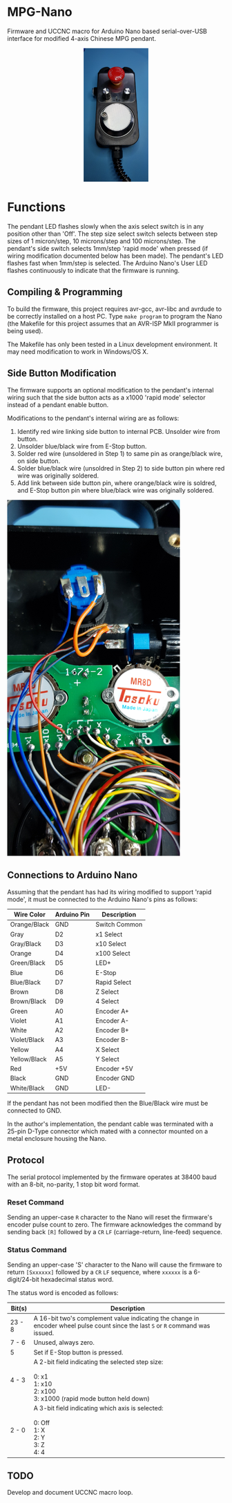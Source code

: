# MPG-Nano
Firmware and UCCNC macro for Arduino Nano based serial-over-USB interface for modified 4-axis Chinese MPG pendant.
<p align="center"><img src="./pendant.jpg" width=150 /></p>

# Functions
The pendant LED flashes slowly when the axis select switch is in any position other than 'Off'. The step size select switch selects between step sizes of 1 micron/step, 10 microns/step and 100 microns/step. The pendant's side switch selects 1mm/step 'rapid mode' when pressed (if wiring modification documented below has been made). The pendant's LED flashes fast when 1mm/step is selected. The Arduino Nano's User LED flashes continuously to indicate that the firmware is running.

## Compiling & Programming
To build the firmware, this project requires avr-gcc, avr-libc and avrdude to be correctly installed on a host PC. Type `make program` to program the Nano (the Makefile for this project assumes that an AVR-ISP MkII programmer is being used).

The Makefile has only been tested in a Linux development environment. It may need modification to work in Windows/OS X.

## Side Button Modification
The firmware supports an optional modification to the pendant's internal wiring such that the side button acts as a x1000 'rapid mode' selector instead of a pendant enable button.

Modifications to the pendant's internal wiring are as follows:

1. Identify red wire linking side button to internal PCB. Unsolder wire from button.
2. Unsolder blue/black wire from E-Stop button.
3. Solder red wire (unsoldered in Step 1) to same pin as orange/black wire, on side button.
4. Solder blue/black wire (unsoldred in Step 2) to side button pin where red wire was originally soldered.
5. Add link between side button pin, where orange/black wire is soldred, and E-Stop button pin where blue/black wire was originally soldered.

<img src="./wiring-mod.jpg" width=400 />

## Connections to Arduino Nano
Assuming that the pendant has had its wiring modified to support 'rapid mode', it must be connected to the Arduino Nano's pins as follows:

| Wire Color   | Arduino Pin | Description   |
|--------------|-------------|---------------|
| Orange/Black | GND         | Switch Common |
| Gray         | D2          | x1 Select     |
| Gray/Black   | D3          | x10 Select    |
| Orange       | D4          | x100 Select   |
| Green/Black  | D5          | LED+          |
| Blue         | D6          | E-Stop        |
| Blue/Black   | D7          | Rapid Select  |
| Brown        | D8          | Z Select      |
| Brown/Black  | D9          | 4 Select      |
| Green        | A0          | Encoder A+    |
| Violet       | A1          | Encoder A-    |
| White        | A2          | Encoder B+    |
| Violet/Black | A3          | Encoder B-    |
| Yellow       | A4          | X Select      |
| Yellow/Black | A5          | Y Select      |
| Red          | +5V         | Encoder +5V   |
| Black        | GND         | Encoder GND   |
| White/Black  | GND         | LED-          |

If the pendant has not been modified then the Blue/Black wire must be connected to GND.

In the author's implementation, the pendant cable was terminated with a 25-pin D-Type connector which mated with a connector mounted on a metal enclosure housing the Nano.

## Protocol

The serial protocol implemented by the firmware operates at 38400 baud with an 8-bit, no-parity, 1 stop bit word format.

### Reset Command
Sending an upper-case `R` character to the Nano will reset the firmware's encoder pulse count to zero. The firmware acknowledges the command by sending back `[R]` followed by a `CR` `LF` (carriage-return, line-feed) sequence.

### Status Command
Sending an upper-case 'S' character to the Nano will cause the firmware to return `[Sxxxxxx]` followed by a `CR` `LF` sequence, where `xxxxxx` is a 6-digit/24-bit hexadecimal status word.

The status word is encoded as follows:

| Bit(s) | Description                                                                                                                                  |
|--------|----------------------------------------------------------------------------------------------------------------------------------------------|
| 23 - 8 | A 16-bit two's complement value indicating the change in encoder wheel pulse count since the last `S` or `R` command was issued.             |
| 7 - 6  | Unused, always zero.                                                                                                                         |
| 5      | Set if E-Stop button is pressed.                                                                                                             |
| 4 - 3  | A 2-bit field indicating the selected step size:<br><br>0: x1<br>1: x10<br>2: x100<br>3: x1000 (rapid mode button held down)                 |
| 2 - 0  | A 3-bit field indicating which axis is selected:<br><br>0: Off<br>1: X<br>2: Y<br>3: Z<br>4: 4                                               |

## TODO
Develop and document UCCNC macro loop.
